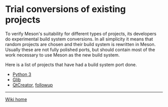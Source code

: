 # Trial conversions of existing projects #

To verify Meson's suitability for different types of projects, its developers do experimental build system conversions. In all simplicity it means that random projects are chosen and their build system is rewritten in Meson. Usually these are not fully polished ports, but should contain most of the work necessary to use Meson as the new build system.

Here is a list of projects that have had a build system port done.

* [Python 3](https://mail.python.org/pipermail/python-dev/2013-June/126748.html)
* [Glib](https://mail.gnome.org/archives/gtk-devel-list/2013-August/msg00001.html)
* [QtCreator](http://lists.qt-project.org/pipermail/qt-creator/2014-May/003584.html), [followup](http://lists.qt-project.org/pipermail/qt-creator/2014-May/003598.html)

----

[Wiki home](Home)
